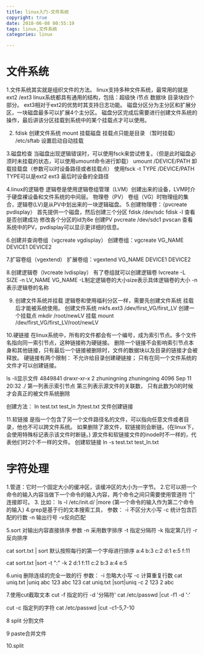 ```yaml
---
title: linux入门-文件系统
copyright: true
date: 2018-06-08 00:55:19
tags: linux,文件系统
categories: linux

---
```


# 文件系统

1.文件系统其实就是组织文件的方法。
linux支持多种文件系统，最常用的就是ext2  /ext3
linux系统都具有通用的结构，包括：超级快 i节点 数据块 目录块四个部分。
ext3相对于ext2的优势时其支持日志功能。
磁盘分区分为主分区和扩展分区，一块磁盘最多可以扩展4个主分区。
磁盘分区完成后需要进行创建文件系统的操作，最后讲该分区挂载到系统中的某个挂载点才可以使用。

2.   fdisk 创建文件系统 
mount 挂载磁盘   挂载点只能是目录  （暂时挂载）
 /etc/sftab 设置启动自动挂载 

3.磁盘检查
当磁盘出现逻辑错误时，可以使用fsck来尝试修复。（但是此时磁盘必须时未挂载的状态，可以使用umount命令进行卸载）
umount  /DEVICE/PATH 卸载挂载盘（参数可以时设备路径或者挂载点）
使用fsck -t TYPE  /DEVICE/PATH   TYPE可以是ext2 ext3 最后时设备的全路径

4.linux的逻辑卷
逻辑卷是使用逻辑卷组管理（LVM）创建出来的设备，LVM时介于硬盘裸设备和文件系统的中间层。
物理卷（PV）   卷组（VG）时物理组的集合，逻辑卷(LV)是从PV中划出来的一块逻辑磁盘。
5.创建物理卷：（pvcreate pvdisplay）
首先提供一个磁盘，然后创建三个分区 fdisk	/dev/sdc
fdisk -l 查看是否创建成功
修改各个分区的id为8e
创建PV  pvcreate /dev/sdc1
pvscan 查看系统中的PV，pvdisplay可以显示更详细的信息。

6.创建并查询卷组（vgcreate  vgdisplay）
创建卷组：vgcreate VG_NAME DEVICE1   DEVICE2  

7.扩容卷组（vgextend）
扩展卷组：vgextend VG_NAME DEVICE1 DEVICE2

8.创建逻辑卷（lvcreate lvdisplay）
有了卷组就可以创建逻辑卷 lvcreate  -L SIZE -n LV_NAME VG_NAME    -L制定逻辑卷的大小size表示具体逻辑卷的大小 -n表示逻辑卷的名称

9. 创建文件系统并挂载
逻辑卷和使用福利分区一样，需要先创建文件系统  挂载后才能被系统使用。
创建文件系统    mkfs.ext3 /dev/first_VG/first_LV 
创建一个挂载点  mkdir /root/newLV
挂载 mount  /dev/first_VG/first_LV/root/newLV

10.硬链接
在linux系统中，所有的文件都会有一个编号，成为索引节点。多个文件名指向同一索引节点，这种链接称为硬链接。
删除一个链接不会影响索引节点本身和其他链接，只有最后一个链接被删除时，文件的数据块以及目录的链接才会被释放。
硬链接有两个限制：
不允许给目录创建硬链接；
只有在同一个文件系统的文件才可以创建链接。

ls  -li显示文件 
4849841 drwxr-xr-x  2 zhuningning zhuningning      4096 Sep 11 20:32 ./
第一列表示索引节点
 第三列表示源文件的关联数，
只有此数为0的时候才会真正的被文件系统删除

创建方法： ln  test.txt  test_ln    为test.txt 文件创建链接

11.软链接
是指一个包含了另一个文件路径名的文件，可以指向任意文件或者目录，他也不可以跨文件系统。
如果删除了源文件，软链接则会断链。(在linux下，会使用特殊标记表示该文件时断链。)
源文件和软链接文件的inode时不一样的，代表他们时2个不一样的文件。
创建软链接 ln -s  test.txt  test_ln.txt


# 字符处理

1.管道：它时一个固定大小的缓冲区，该缓冲区的大小为一字节。
2.它可以把一个命令的输入内容当做下一个命令的输入内容，两个命令之间只需要使用管道符  “|” 连接即可。
3. 比如：
ls -l  /etc/init.d/ |more (第一个命令的输入作为第二个命令的输入)
4.grep是基于行的文本搜索工具， 
参数：
-i 不区分大小写
-c 统计包含匹配的行数
-n 输出行号
-v反向匹配

5.sort 对输出内容直接排序 
参数
-n 采用数字排序
-t 指定分隔符
-k 指定第几行
-r 反向排序

cat  sort.txt  | sort 
默认按照每行的第一个字母进行排序
a:4
b:3
c:2
d:1
e:5
f:11

cat sort.txt |sort -t ":" -k 2
d:1
f:11
c:2
b:3
a:4
e:5

6.uniq 删除连续的完全一致的行
参数：
-i 忽略大小写
-c 计算重复行数
cat uniq.txt |uniq
abc
123
abc
123
cat uniq.txt |sort|uniq -c
 2 123
      	2 abc

7.使用cut截取文本
cut  -f 指定的行  -d '分隔符'
cat /etc/passwd |cut -f1 -d ':'

cut -c 指定列的字符
cat /etc/passwd |cut -c1-5,7-10

8 split 分割文件

9 paste合并文件


10.split
